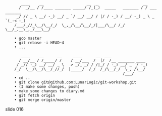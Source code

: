            ____    __                   __  _                    __
          /  _/__ / /____ _______ _____/ /_(_)  _____   _______ / / ___ _______
         _/ // _ \ __/ -_) __/ _ `/ __/ __/ / |/ / -_) / __/ -_) _ \ _ `(_-< -_)
        /___/_//_\__/\__/_/  \_,_/\__/\__/_/|___/\__/ /_/  \__/_.__\_,_/___\__/

        • gco master
        • git rebase -i HEAD~4
        • ...

           ____    __      __     ____      __  ___
          / __/__ / /_____/ /    / __/___  /  |/  /__ _______ ____
         / _// -_) __/ __/ _ \   > _/_ _/ / /|_/ / -_) __/ _ `/ -_)
        /_/  \__/\__/\__/_//_/  |_____/  /_/  /_/\__/_/  \_, /\__/
                                                        /___/
        • cd ..
        • git clone git@github.com:LunarLogic/git-workshop.git
        • (I make some changes, push)
        • make some changes to diary.md
        • git fetch origin
        • git merge origin/master

















































































slide 016
